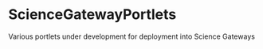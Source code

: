 ScienceGatewayPortlets
======================

Various portlets under development for deployment into Science Gateways
